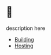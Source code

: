 # :robot:

description here


- [Building](https://medium.com/davao-js/tutorial-creating-a-simple-discord-bot-9465a2764dc0)
- [Hosting](https://medium.com/davao-js/v2-tutorial-deploy-your-discord-bot-to-heroku-part-2-9a37572d5de4)


